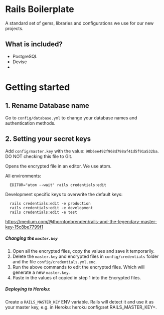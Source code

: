 # Rails Boilerplate

A standard set of gems, libraries and configurations we use for our new projects.

## What is included?

* PostgreSQL
* Devise
*


# Getting started

## 1. Rename Database name
Go to `config/database.yml` to change your database names and authentication methods.


## 2. Setting your secret keys

Add `config/master.key` with the value: `90b6ee492f968d798af41d5f91a532ba`.
DO NOT checking this file to Git.

Opens the encrypted file in an editor. We use atom.

All environments:

```
  EDITOR="atom --wait" rails credentials:edit
```

Development specific keys to overwrite the default keys:
```
  rails credentials:edit -e production
  rails credentials:edit -e development
  rails credentials:edit -e test
```

https://medium.com/@thorntonbrenden/rails-and-the-legendary-master-key-15c8be7799f1

##### Changing the `master.key`
1. Open all the encrypted files, copy the values and save it temporarily.
2. Delete the `master.key` and encrypted files in `config/credentials` folder and the file `config/credentials.yml.enc`.
3. Run the above commands to edit the encrypted files. Which will generate a new `master.key`.
4. Paste in the values of copied in step 1 into the Encrypted files.


##### Deploying to Heroku:
Create a `RAILS_MASTER_KEY` ENV variable. Rails will detect it and use it as your master key, e.g. in Heroku: heroku config:set RAILS_MASTER_KEY=<your-master-key-here>.
